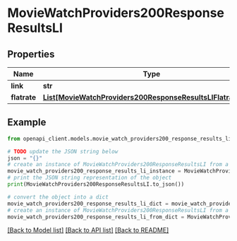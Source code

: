 # MovieWatchProviders200ResponseResultsLI


## Properties

Name | Type | Description | Notes
------------ | ------------- | ------------- | -------------
**link** | **str** |  | [optional] 
**flatrate** | [**List[MovieWatchProviders200ResponseResultsLIFlatrateInner]**](MovieWatchProviders200ResponseResultsLIFlatrateInner.md) |  | [optional] 

## Example

```python
from openapi_client.models.movie_watch_providers200_response_results_li import MovieWatchProviders200ResponseResultsLI

# TODO update the JSON string below
json = "{}"
# create an instance of MovieWatchProviders200ResponseResultsLI from a JSON string
movie_watch_providers200_response_results_li_instance = MovieWatchProviders200ResponseResultsLI.from_json(json)
# print the JSON string representation of the object
print(MovieWatchProviders200ResponseResultsLI.to_json())

# convert the object into a dict
movie_watch_providers200_response_results_li_dict = movie_watch_providers200_response_results_li_instance.to_dict()
# create an instance of MovieWatchProviders200ResponseResultsLI from a dict
movie_watch_providers200_response_results_li_from_dict = MovieWatchProviders200ResponseResultsLI.from_dict(movie_watch_providers200_response_results_li_dict)
```
[[Back to Model list]](../README.md#documentation-for-models) [[Back to API list]](../README.md#documentation-for-api-endpoints) [[Back to README]](../README.md)


